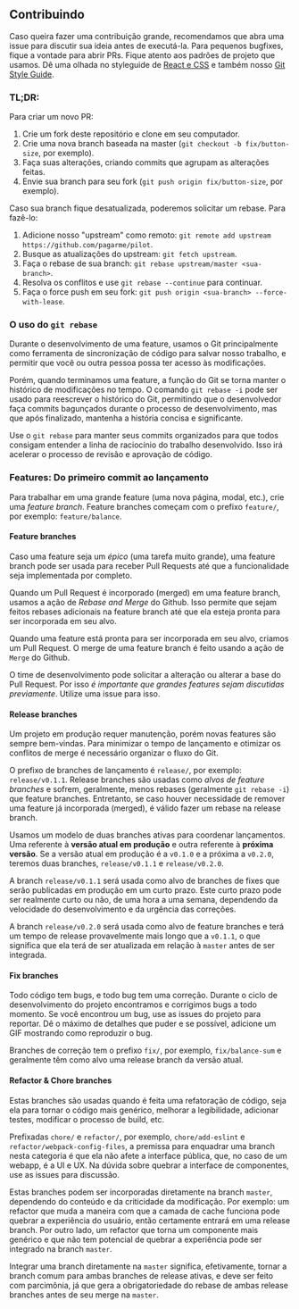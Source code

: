 ## Contribuindo

Caso queira fazer uma contribuição grande, recomendamos que abra uma
issue para discutir sua ideia antes de executá-la. Para pequenos bugfixes, fique a vontade para abrir PRs. Fique atento aos padrões de projeto que
usamos. Dê uma olhada no styleguide de [React e CSS](https://github.com/pagarme/react-style-guide) e
também nosso [Git Style Guide](https://github.com/pagarme/git-style-guide).

### TL;DR:

Para criar um novo PR:

1. Crie um fork deste repositório e clone em seu computador.
1. Crie uma nova branch baseada na master (`git checkout -b fix/button-size`, por exemplo).
1. Faça suas alterações, criando commits que agrupam as alterações feitas.
1. Envie sua branch para seu fork (`git push origin fix/button-size`, por exemplo).

Caso sua branch fique desatualizada, poderemos solicitar um rebase.
Para fazê-lo:

1. Adicione nosso "upstream" como remoto: `git remote add upstream https://github.com/pagarme/pilot`.
1. Busque as atualizações do upstream: `git fetch upstream`.
1. Faça o rebase de sua branch: `git rebase upstream/master <sua-branch>`.
1. Resolva os conflitos e use `git rebase --continue` para continuar.
1. Faça o force push em seu fork: `git push origin <sua-branch> --force-with-lease`.

### O uso do `git rebase`

Durante o desenvolvimento de uma feature, usamos o Git principalmente como 
ferramenta de sincronização de código para salvar nosso trabalho, e permitir 
que você ou outra pessoa possa ter acesso às modificações.

Porém, quando terminamos uma feature, a função do Git se torna manter o
histórico de modificações no tempo. O comando `git rebase -i` pode ser
usado para reescrever o histórico do Git, permitindo que o desenvolvedor
faça commits bagunçados durante o processo de desenvolvimento, mas que
após finalizado, mantenha a história concisa e significante.

Use o `git rebase` para manter seus commits organizados para que todos
consigam entender a linha de raciocínio do trabalho desenvolvido. Isso
irá acelerar o processo de revisão e aprovação de código.

### Features: Do primeiro commit ao lançamento

Para trabalhar em uma grande feature (uma nova página, modal, etc.), 
crie uma *feature branch*. Feature branches começam com o prefixo
`feature/`, por exemplo: `feature/balance`.

#### Feature branches

Caso uma feature seja um _épico_ (uma tarefa muito grande), uma feature
branch pode ser usada para receber Pull Requests até que a funcionalidade
seja implementada por completo.

Quando um Pull Request é incorporado (merged) em uma feature branch,
usamos a ação de _Rebase and Merge_ do Github. Isso permite que sejam
feitos rebases adicionais na feature branch até que ela esteja pronta
para ser incorporada em seu alvo.

Quando uma feature está pronta para ser incorporada em seu alvo, criamos
um Pull Request. O merge de uma feature branch é feito usando a ação de
`Merge` do Github.

O time de desenvolvimento pode solicitar a alteração ou alterar a base do
Pull Request. Por isso *é importante que grandes features sejam discutidas
previamente*. Utilize uma issue para isso.

#### Release branches

Um projeto em produção requer manutenção, porém novas features são sempre 
bem-vindas. Para minimizar o tempo de lançamento e otimizar os conflitos de
merge é necessário organizar o fluxo do Git.

O prefixo de branches de lançamento é `release/`, por exemplo:
`release/v0.1.1`. Release branches são usadas como _alvos de feature
branches_ e sofrem, geralmente, menos rebases (geralmente `git rebase -i`) 
que feature branches. Entretanto, se caso houver necessidade de remover uma 
feature já incorporada (merged), é válido fazer um rebase na release branch.

Usamos um modelo de duas branches ativas para coordenar lançamentos. Uma
referente à **versão atual em produção** e outra referente à **próxima versão**.
Se a versão atual em produção é a `v0.1.0` e a próxima a `v0.2.0`, teremos
duas branches, `release/v0.1.1` e `release/v0.2.0`.

A branch `release/v0.1.1` será usada como alvo de branches de fixes que
serão publicadas em produção em um curto prazo. Este curto prazo pode ser
realmente curto ou não, de uma hora a uma semana, dependendo da velocidade
do desenvolvimento e da urgência das correções.

A branch `release/v0.2.0` será usada como alvo de feature branches e
terá um tempo de release provavelmente mais longo que a `v0.1.1`, o que
significa que ela terá de ser atualizada em relação à `master` antes de
ser integrada.

#### Fix branches

Todo código tem bugs, e todo bug tem uma correção. Durante o ciclo de
desenvolvimento do projeto encontramos e corrigimos bugs a todo momento.
Se você encontrou um bug, use as issues do projeto para reportar. Dê o máximo
de detalhes que puder e se possível, adicione um GIF mostrando como reproduzir o bug.

Branches de correção tem o prefixo `fix/`, por exemplo, `fix/balance-sum`
e geralmente têm como alvo uma release branch da versão atual.

#### Refactor & Chore branches

Estas branches são usadas quando é feita uma refatoração de código,
seja ela para tornar o código mais genérico, melhorar a legibilidade,
adicionar testes, modificar o processo de build, etc.

Prefixadas `chore/` e `refactor/`, por exemplo, `chore/add-eslint` e
`refactor/webpack-config-files`, a premissa para enquadrar uma branch
nesta categoria é que ela não afete a interface pública, que, no caso de
um webapp, é a UI e UX. Na dúvida sobre quebrar a interface de componentes,
use as issues para discussão.

Estas branches podem ser incorporadas diretamente na branch `master`,
dependendo do conteúdo e da criticidade da modificação. Por exemplo: um
refactor que muda a maneira com que a camada de cache funciona pode quebrar
a experiência do usuário, então certamente entrará em uma release branch.
Por outro lado, um refactor que torna um componente mais genérico e que não
tem potencial de quebrar a experiência pode ser integrado na branch `master`.

Integrar uma branch diretamente na `master` significa, efetivamente,
tornar a branch comum para ambas branches de release ativas, e deve ser feito com
parcimônia, já que gera a obrigatoriedade do rebase de ambas release branches
antes de seu merge na `master`.